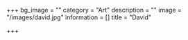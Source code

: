 +++
bg_image = ""
category = "Art"
description = ""
image = "/images/david.jpg"
information = []
title = "David"

+++
